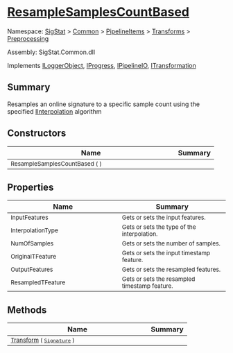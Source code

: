 # [ResampleSamplesCountBased](./ResampleSamplesCountBased.md)

Namespace: [SigStat]() > [Common](./../../../README.md) > [PipelineItems]() > [Transforms]() > [Preprocessing](./README.md)

Assembly: SigStat.Common.dll

Implements [ILoggerObject](./../../../ILoggerObject.md), [IProgress](./../../../Helpers/IProgress.md), [IPipelineIO](./../../../Pipeline/IPipelineIO.md), [ITransformation](./../../../ITransformation.md)

## Summary
Resamples an online signature to a specific sample count using the specified [IInterpolation](https://github.com/hargitomi97/sigstat/blob/master/docs/md/SigStat/Common/PipelineItems/Transforms/Preprocessing/IInterpolation.md) algorithm

## Constructors

| Name | Summary | 
| --- | --- | 
| <sub>ResampleSamplesCountBased (  )</sub><img width=160>| <sub></sub>| <br>


## Properties

| Name | Summary | 
| --- | --- | 
| <sub>InputFeatures</sub><img width=160>| <sub>Gets or sets the input features.</sub>| <br>
| <sub>InterpolationType</sub><img width=160>| <sub>Gets or sets the type of the interpolation. <seealso cref="T:SigStat.Common.PipelineItems.Transforms.Preprocessing.IInterpolation" /></sub>| <br>
| <sub>NumOfSamples</sub><img width=160>| <sub>Gets or sets the number of samples.</sub>| <br>
| <sub>OriginalTFeature</sub><img width=160>| <sub>Gets or sets the input timestamp feature.</sub>| <br>
| <sub>OutputFeatures</sub><img width=160>| <sub>Gets or sets the resampled  features.</sub>| <br>
| <sub>ResampledTFeature</sub><img width=160>| <sub>Gets or sets the resampled timestamp feature.</sub>| <br>


## Methods

| Name | Summary | 
| --- | --- | 
| <sub>[Transform](./Methods/ResampleSamplesCountBased-100663829.md) ( [`Signature`](./../../../Signature.md) )</sub><img width=160>| <sub></sub>| <br>


